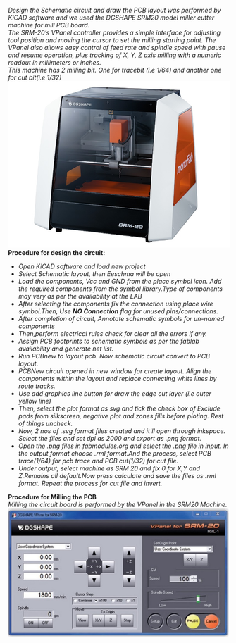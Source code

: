 *Design the Schematic circuit and draw the PCB layout was performed by KiCAD software and we used the DGSHAPE SRM20 model miller cutter machine for mill PCB board.  
The SRM-20’s VPanel controller provides a simple interface for adjusting tool position and moving the cursor to set the milling starting point. The VPanel also allows easy control of feed rate and spindle speed with pause and resume operation, plus tracking of X, Y, Z axis milling with a numeric readout in millimeters or inches.*  
*This machine has 2 milling bit. One for tracebit (i.e 1/64) and another one for cut bit(i.e 1/32)* 
![SRM20](/img/srm20.jpg)    
**Procedure for design the circuit:**  
- *Open KiCAD software and load new project*  
- *Select Schematic layout, then Eeschma will be open*  
- *Load the components, Vcc and GND from the place symbol icon. Add the required components from the symbol library.Type of components may very as per the availability at the LAB*  
- *After selecting the components fix the connection using place wire symbol.Then, Use **NO Connection** flag for unused pins/connections.*  
- *After completion of circuit, Annotate schematic symbols for un-named components*  
- *Then,perform electrical rules check for clear all the errors if any.*  
- *Assign PCB footprints to schematic symbols as per the fablab availability and generate net list.*  
- *Run PCBnew to layout pcb. Now schematic circuit convert to PCB layout.*  
- *PCBNew circuit opened in new window for create layout. Align the components within the layout and replace connecting white lines by route tracks.*  
- *Use add graphics line button for draw the edge cut layer (i.e outer yellow line)*  
- *Then, select the plot format as svg and tick the check box of Exclude pads from silkscreen, negative plot and zones fills before ploting. Rest of things uncheck.*  
- *Now, 2 nos of .svg format files created and it'll open through inkspace. Select the files and set dpi as 2000 and export as .png format.*  
- *Open the .png files in fabmodules.org and select the .png file in input. In the output format choose .rml format.And the process, select PCB trace(1/64) for pcb trace and PCB cut(1/32) for cut file.*      
- *Under output, select machine as SRM 20 and fix 0 for X,Y and Z.Remains all default.Now press calculate and save the files as .rml format. Repeat the process for cut file and invert.* 

**Procedure for Milling the PCB**  
*Milling the circuit board is performed by the VPanel in the SRM20 Machine.*
![SRM20-panel](/img/srm20-panel.jpg)